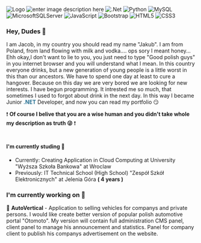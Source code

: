 ![Logo](https://i.ibb.co/7Q3Kygd/baner-kolor.png)
![enter image description here](https://img.shields.io/badge/C%20Sharp-239120.svg?style=for-the-badge&logo=C-Sharp&logoColor=white) ![.Net](https://img.shields.io/badge/.NET-5C2D91?style=for-the-badge&logo=.net&logoColor=white) ![Python](https://img.shields.io/badge/python-3670A0?style=for-the-badge&logo=python&logoColor=ffdd54) ![MySQL](https://img.shields.io/badge/mysql-%2300f.svg?style=for-the-badge&logo=mysql&logoColor=white) ![MicrosoftSQLServer](https://img.shields.io/badge/Microsoft%20SQL%20Sever-CC2927?style=for-the-badge&logo=microsoft%20sql%20server&logoColor=white) ![JavaScript](https://img.shields.io/badge/javascript-%23323330.svg?style=for-the-badge&logo=javascript&logoColor=%23F7DF1E)  ![Bootstrap](https://img.shields.io/badge/bootstrap-%23563D7C.svg?style=for-the-badge&logo=bootstrap&logoColor=white) ![HTML5](https://img.shields.io/badge/html5-%23E34F26.svg?style=for-the-badge&logo=html5&logoColor=white) ![CSS3](https://img.shields.io/badge/css3-%231572B6.svg?style=for-the-badge&logo=css3&logoColor=white)

   
### Hey,  Dudes  :wave:
I am Jacob, in my country you should read my name "Jakub".
I am from Poland, from land flowing with milk and vodka.... ops sory I meant honey... Ehh okay,I don't want to lie to you, you just need to type "Good polish guys" in you internet browser and you will understand what I mean. In this country everyone drinks, but a new generation of young people is a little worst in this than our ancestors. We have to spend one day at least to cure a hangover. Because on this day we are very bored we are looking for new interests. I have begun  programming.  It intrested me so much, that sometimes I used to forgot about drink in the next day. In this way I became Junior <font color="#287193">**.NET** </font> Developer, and now you can read my portfolio  :smirk:

:exclamation: **Of course I belive that you are a wise human and you didn't take whole my description as truth :stuck_out_tongue_winking_eye:** :exclamation:
#
####  I'm currently studing :school:

-  Currently:  Creating Application   in Cloud Computing at University "Wyższa Szkoła Bankowa" at Wroclaw
- Previously: IT Technical School (High School)  "Zespół Szkół Elektronicznych" at Jelenia Góra **( 4 years )**

### I'm currently working on :wrench:
:car: **AutoVertical** -  Application to selling vehicles for companys and private persons. I would like create better version of popular polish automotive portal "Otomoto".  My version will contain full administration CMS panel, client panel to manage his announcement and statistics. Panel for company client to publish his companys advertisement on the website.
